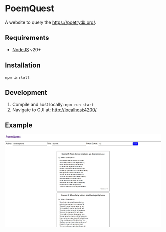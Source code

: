 PoemQuest
=========
A website to query the https://poetrydb.org/.

Requirements
------------
- [NodeJS](https://nodejs.org/) v20+

Installation
------------
`npm install`

Development
-----------
1. Compile and host locally: `npm run start`
2. Navigate to GUI at: [http://localhost:4200/](http://localhost:4200/)

Example
-------
![gui-example](media/gui-example.jpg)
